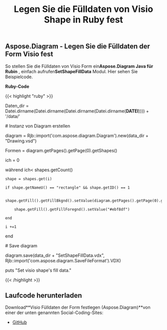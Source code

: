 ﻿---
title: Legen Sie die Fülldaten von Visio Shape in Ruby fest
type: docs
weight: 130
url: /de/java/set-visio-shape-s-fill-data-in-ruby/
---
## **Aspose.Diagram - Legen Sie die Fülldaten der Form Visio fest**
 So stellen Sie die Fülldaten von Visio Form ein**Aspose.Diagram Java für Rubin** , einfach aufrufen**SetShapeFillData** Modul. Hier sehen Sie Beispielcode.

**Ruby-Code**

{{< highlight "ruby" >}}

 Daten_dir = Datei.dirname(Datei.dirname(Datei.dirname(Datei.dirname(__DATEI__)))) + '/data/'

\# Instanz von Diagram erstellen

diagram = Rjb::import('com.aspose.diagram.Diagram').new(data_dir + "Drawing.vsd")

Formen = diagram.getPages().getPage(0).getShapes()

ich = 0

 während ich< shapes.getCount()

    shape = shapes.get(i)

    if shape.getNameU() == "rectangle" && shape.getID() == 1

        shape.getFill().getFillBkgnd().setValue(diagram.getPages().getPage(0).getShapes().getShape(0).getFill().getFillBkgnd().getValue())

        shape.getFill().getFillForegnd().setValue("#ebf8df")

    end

    i +=1

end

\# Save diagram

diagram.save(data_dir + "SetShapeFillData.vdx", Rjb::import('com.aspose.diagram.SaveFileFormat').VDX)

puts "Set visio shape's fill data."

{{< /highlight >}}
## **Laufcode herunterladen**
 Download**Visio Fülldaten der Form festlegen (Aspose.Diagram)**von einer der unten genannten Social-Coding-Sites:

- [GitHub](https://github.com/asposediagram/Aspose.Diagram-for-Java/blob/master/Plugins/Aspose_Diagram_Java_for_Ruby/lib/asposediagramjava/Shapes/setshapefilldata.rb)

